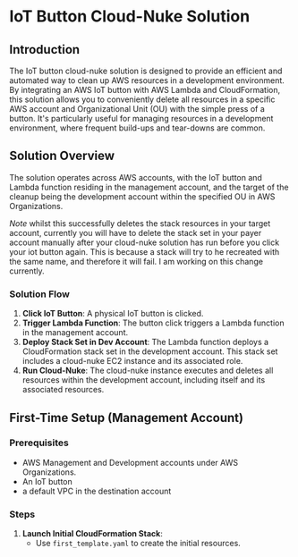 
# IoT Button Cloud-Nuke Solution

## Introduction

The IoT button cloud-nuke solution is designed to provide an efficient and automated way to clean up AWS resources in a development environment. By integrating an AWS IoT button with AWS Lambda and CloudFormation, this solution allows you to conveniently delete all resources in a specific AWS account and Organizational Unit (OU) with the simple press of a button. It's particularly useful for managing resources in a development environment, where frequent build-ups and tear-downs are common.

## Solution Overview

The solution operates across AWS accounts, with the IoT button and Lambda function residing in the management account, and the target of the cleanup being the development account within the specified OU in AWS Organizations.

*Note* whilst this successfully deletes the stack resources in your target account, currently you will have to delete the stack set in your payer account manually after your cloud-nuke solution has run before you click your iot button again. This is because a stack will try to he recreated with the same name, and therefore it will fail. I am working on this change currently.

### Solution Flow

1. **Click IoT Button**: A physical IoT button is clicked.
2. **Trigger Lambda Function**: The button click triggers a Lambda function in the management account.
3. **Deploy Stack Set in Dev Account**: The Lambda function deploys a CloudFormation stack set in the development account. This stack set includes a cloud-nuke EC2 instance and its associated role.
4. **Run Cloud-Nuke**: The cloud-nuke instance executes and deletes all resources within the development account, including itself and its associated resources.

## First-Time Setup (Management Account)

### Prerequisites

- AWS Management and Development accounts under AWS Organizations.
- An IoT button
- a default VPC in the destination account

### Steps

1. **Launch Initial CloudFormation Stack**:
   - Use `first_template.yaml` to create the initial resources.








